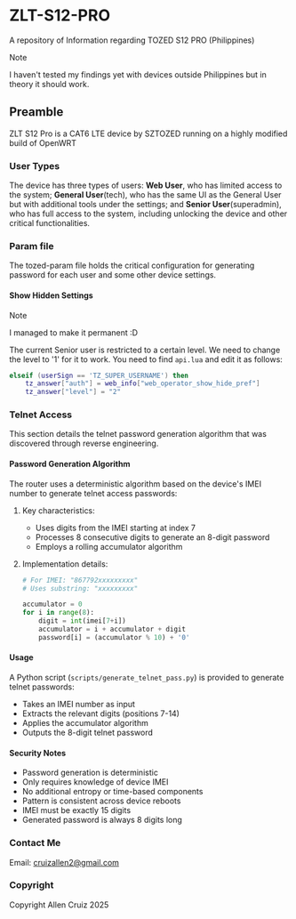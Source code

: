 # ZLT-S12-PRO

A repository of Information regarding TOZED S12 PRO (Philippines)

> [!NOTE]
> I haven't tested my findings yet with devices outside Philippines but in theory it should work.

## Preamble

ZLT S12 Pro is a CAT6 LTE device by SZTOZED running on a highly modified build of OpenWRT

### User Types

The device has three types of users: **Web User**, who has limited access to the system; **General User**(tech), who has the same UI as the General User but with additional tools under the settings; and **Senior User**(superadmin), who has full access to the system, including unlocking the device and other critical functionalities.

### Param file

The tozed-param file holds the critical configuration for generating password for each user and some other device settings.

#### Show Hidden Settings

> [!NOTE]
> I managed to make it permanent :D

The current Senior user is restricted to a certain level. We need to change the level to '1' for it to work. You need to find `api.lua` and edit it as follows:

```lua
elseif (userSign == 'TZ_SUPER_USERNAME') then
	tz_answer["auth"] = web_info["web_operator_show_hide_pref"]
    tz_answer["level"] = "2"
```

### Telnet Access

This section details the telnet password generation algorithm that was discovered through reverse engineering.

#### Password Generation Algorithm

The router uses a deterministic algorithm based on the device's IMEI number to generate telnet access passwords:

1. Key characteristics:
   - Uses digits from the IMEI starting at index 7
   - Processes 8 consecutive digits to generate an 8-digit password
   - Employs a rolling accumulator algorithm

2. Implementation details:

   ```python
   # For IMEI: "867792xxxxxxxxx"
   # Uses substring: "xxxxxxxxx"
   
   accumulator = 0
   for i in range(8):
       digit = int(imei[7+i])
       accumulator = i + accumulator + digit
       password[i] = (accumulator % 10) + '0'
   ```

#### Usage

A Python script (`scripts/generate_telnet_pass.py`) is provided to generate telnet passwords:

- Takes an IMEI number as input
- Extracts the relevant digits (positions 7-14)
- Applies the accumulator algorithm
- Outputs the 8-digit telnet password

#### Security Notes

- Password generation is deterministic
- Only requires knowledge of device IMEI
- No additional entropy or time-based components
- Pattern is consistent across device reboots
- IMEI must be exactly 15 digits
- Generated password is always 8 digits long

### Contact Me

Email: [cruizallen2@gmail.com](mailto:cruizallen2@gmail.com)

### Copyright

Copyright Allen Cruiz 2025
